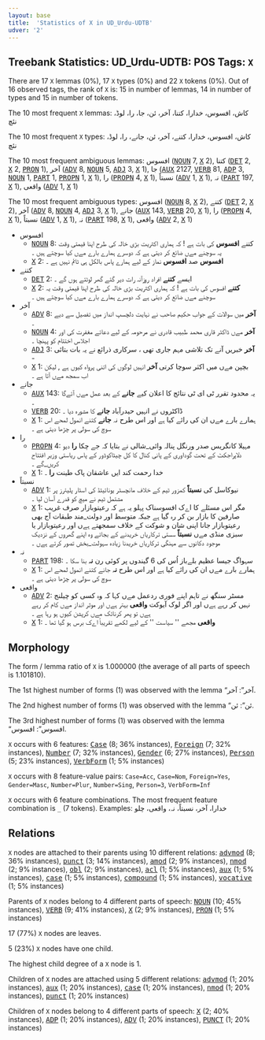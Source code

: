 ```yaml
---
layout: base
title:  'Statistics of X in UD_Urdu-UDTB'
udver: '2'
---
```


## Treebank Statistics: UD_Urdu-UDTB: POS Tags: `X`

There are 17 `X` lemmas (0%), 17 `X` types (0%) and 22 `X` tokens (0%).
Out of 16 observed tags, the rank of `X` is: 15 in number of lemmas, 14 in number of types and 15 in number of tokens.

The 10 most frequent `X` lemmas: کاش، افسوس، خدارا، کتنا، آخر، ئن، جا، را، لوڈ، نئچ

The 10 most frequent `X` types:  کاش، افسوس، خدارا، کتنے، آخر، ئن، جانے، را، لوڈ، نئچ

The 10 most frequent ambiguous lemmas: افسوس (<tt><a href="ur_udtb-pos-NOUN.html">NOUN</a></tt> 7, <tt><a href="ur_udtb-pos-X.html">X</a></tt> 2), کتنا (<tt><a href="ur_udtb-pos-DET.html">DET</a></tt> 2, <tt><a href="ur_udtb-pos-X.html">X</a></tt> 2, <tt><a href="ur_udtb-pos-PRON.html">PRON</a></tt> 1), آخر (<tt><a href="ur_udtb-pos-ADV.html">ADV</a></tt> 8, <tt><a href="ur_udtb-pos-NOUN.html">NOUN</a></tt> 5, <tt><a href="ur_udtb-pos-ADJ.html">ADJ</a></tt> 3, <tt><a href="ur_udtb-pos-X.html">X</a></tt> 1), جا (<tt><a href="ur_udtb-pos-AUX.html">AUX</a></tt> 2127, <tt><a href="ur_udtb-pos-VERB.html">VERB</a></tt> 81, <tt><a href="ur_udtb-pos-ADP.html">ADP</a></tt> 3, <tt><a href="ur_udtb-pos-NOUN.html">NOUN</a></tt> 1, <tt><a href="ur_udtb-pos-PART.html">PART</a></tt> 1, <tt><a href="ur_udtb-pos-PROPN.html">PROPN</a></tt> 1, <tt><a href="ur_udtb-pos-X.html">X</a></tt> 1), را (<tt><a href="ur_udtb-pos-PROPN.html">PROPN</a></tt> 4, <tt><a href="ur_udtb-pos-X.html">X</a></tt> 1), نسبتاً (<tt><a href="ur_udtb-pos-ADV.html">ADV</a></tt> 1, <tt><a href="ur_udtb-pos-X.html">X</a></tt> 1), نہ (<tt><a href="ur_udtb-pos-PART.html">PART</a></tt> 197, <tt><a href="ur_udtb-pos-X.html">X</a></tt> 1), واقعی (<tt><a href="ur_udtb-pos-ADV.html">ADV</a></tt> 1, <tt><a href="ur_udtb-pos-X.html">X</a></tt> 1)

The 10 most frequent ambiguous types:  افسوس (<tt><a href="ur_udtb-pos-NOUN.html">NOUN</a></tt> 8, <tt><a href="ur_udtb-pos-X.html">X</a></tt> 2), کتنے (<tt><a href="ur_udtb-pos-DET.html">DET</a></tt> 2, <tt><a href="ur_udtb-pos-X.html">X</a></tt> 2), آخر (<tt><a href="ur_udtb-pos-ADV.html">ADV</a></tt> 8, <tt><a href="ur_udtb-pos-NOUN.html">NOUN</a></tt> 4, <tt><a href="ur_udtb-pos-ADJ.html">ADJ</a></tt> 3, <tt><a href="ur_udtb-pos-X.html">X</a></tt> 1), جانے (<tt><a href="ur_udtb-pos-AUX.html">AUX</a></tt> 143, <tt><a href="ur_udtb-pos-VERB.html">VERB</a></tt> 20, <tt><a href="ur_udtb-pos-X.html">X</a></tt> 1), را (<tt><a href="ur_udtb-pos-PROPN.html">PROPN</a></tt> 4, <tt><a href="ur_udtb-pos-X.html">X</a></tt> 1), نسبتاً (<tt><a href="ur_udtb-pos-ADV.html">ADV</a></tt> 1, <tt><a href="ur_udtb-pos-X.html">X</a></tt> 1), نہ (<tt><a href="ur_udtb-pos-PART.html">PART</a></tt> 198, <tt><a href="ur_udtb-pos-X.html">X</a></tt> 1), واقعی (<tt><a href="ur_udtb-pos-ADV.html">ADV</a></tt> 2, <tt><a href="ur_udtb-pos-X.html">X</a></tt> 1)


* افسوس
  * <tt><a href="ur_udtb-pos-NOUN.html">NOUN</a></tt> 8: کتنے <b>افسوس</b> کی بات ہے ! کہ ہماری اکثریت بڑی خالہ کی طرح اپنا قیمتی وقت یہ سوچنے مےں ضائع کر دیتی ہے کہ دوسرے ہمارے بارے مےں کیا سوچتے ہیں ۔
  * <tt><a href="ur_udtb-pos-X.html">X</a></tt> 2: <b>افسوس</b> صد <b>افسوس</b> نماز کے لیے ہمارے پاس بالکل ہی ٹائم نہیں ہے ۔
* کتنے
  * <tt><a href="ur_udtb-pos-DET.html">DET</a></tt> 2: ایسے <b>کتنے</b> افراد روزآنہ رات دیر گئے گھر لوٹتے ہوں گے ۔
  * <tt><a href="ur_udtb-pos-X.html">X</a></tt> 2: <b>کتنے</b> افسوس کی بات ہے ! کہ ہماری اکثریت بڑی خالہ کی طرح اپنا قیمتی وقت یہ سوچنے مےں ضائع کر دیتی ہے کہ دوسرے ہمارے بارے مےں کیا سوچتے ہیں ۔
* آخر
  * <tt><a href="ur_udtb-pos-ADV.html">ADV</a></tt> 8: <b>آخر</b> میں سوالات کے جواب حکیم صاحب نے نہایت دلچسپ انداز میں تفصیل سے دیے ۔
  * <tt><a href="ur_udtb-pos-NOUN.html">NOUN</a></tt> 4: <b>آخر</b> مےں ڈاکٹر قاری محمد طبیب قادری نے مرحومہ کے لیے دعائے مغفرت کی اور اجلاس اختتام کو پہنچا ۔
  * <tt><a href="ur_udtb-pos-ADJ.html">ADJ</a></tt> 3: <b>آخر</b> خبریں آنے تک تلاشی مہم جاری تھی ، سرکاری ذرائع نے یہ بات بتائی -
  * <tt><a href="ur_udtb-pos-X.html">X</a></tt> 1: بچپن مےں میں اکثر سوچا کرتی <b>آخر</b> انہیں لوگوں کی اتنی پرواہ کیوں ہے , لیکن اب سمجھ مےں آتا ہے ۔
* جانے
  * <tt><a href="ur_udtb-pos-AUX.html">AUX</a></tt> 143: یہ محدود تقرر ٹی ای ٹی نتائج کا اعلان کیے <b>جانے</b> کے بعد عمل مےں آئےگا ۔
  * <tt><a href="ur_udtb-pos-VERB.html">VERB</a></tt> 20: ڈاکٹروں نے انہیں حیدرآباد <b>جانے</b> کا مشورہ دیا ۔
  * <tt><a href="ur_udtb-pos-X.html">X</a></tt> 1: ہمارے بارے مےں ان کی رائے کیا ہے اور اس طرح نہ <b>جانے</b> کتنے انمول لمحے اس سوچ کی سولی پر چڑھا دیتی ہے ۔
* را
  * <tt><a href="ur_udtb-pos-PROPN.html">PROPN</a></tt> 4: مہیلا کانگریس صدر ورنگل پنالہ وائی_شالی نے بتایا کہ جے چکا <b>را</b> دیو دلاپراجکٹ کے تحت گوداوری کے پانی کنال کا کل چیٹاکوڈور کے پاس ریاستی وزیر افتتاح کریں_گے ۔
  * <tt><a href="ur_udtb-pos-X.html">X</a></tt> 1: خدا رحمت کند ایں عاشقان پاک طینت <b>را</b> ۔
* نسبتاً
  * <tt><a href="ur_udtb-pos-ADV.html">ADV</a></tt> 1: نیوکاسل کی <b>نسبتاً</b> کمزور ٹیم کے خلاف مانچسٹر یونائیٹڈ کی اسٹار پلیئرز پر مشتمل ٹیم نے میچ کو قدرے آسان لیا ۔
  * <tt><a href="ur_udtb-pos-X.html">X</a></tt> 1: مگر اس مسئلے کا اےک افسوسناک پہلو یہ ہے کہ رعیتوبازار صرف غریب صارفین کا بازار بن کر رہ گیا ہے جبکہ متوسط اور دولت_مند طبقات آج بھی رعیتوبازار جانا اپنی شان و شوکت کے خلاف سمجھتے ہےں اور رعیتوبازار یا سبزی منڈی مےں <b>نسبتاً</b> سستی ترکاریاں خریدنے کے بجائے وہ اپنے گھروں کے نزدیک موجود دکانوں سے مہنگی ترکاریاں خریدنا زیادہ سہولت_بخش تصور کرتے ہےں ۔
* نہ
  * <tt><a href="ur_udtb-pos-PART.html">PART</a></tt> 198: سہواگ جیسا عظیم بلےباز اُس کی 6 گیندوں پر کوئی رن <b>نہ</b> بنا سکا ۔
  * <tt><a href="ur_udtb-pos-X.html">X</a></tt> 1: ہمارے بارے مےں ان کی رائے کیا ہے اور اس طرح <b>نہ</b> جانے کتنے انمول لمحے اس سوچ کی سولی پر چڑھا دیتی ہے ۔
* واقعی
  * <tt><a href="ur_udtb-pos-ADV.html">ADV</a></tt> 2: مسٹر سنگھ نے تاہم اپنے فوری ردعمل مےں کہا کہ وہ کسی کو چیلنج نہیں کر رہے ہےں اور اگر لوک آیوکت <b>واقعی</b> بہتر ہےں اور موثر انداز مےں کام کر رہے ہےں تو پھر کرناٹک مےں کرپشن کیوں ہو رہا ہے ۔
  * <tt><a href="ur_udtb-pos-X.html">X</a></tt> 1: <b>واقعی</b> مجھے '' سیاست '' کے لیے لکھے تقریباً اےک برس ہو گیا تھا ۔

## Morphology

The form / lemma ratio of `X` is 1.000000 (the average of all parts of speech is 1.101810).

The 1st highest number of forms (1) was observed with the lemma “آخر”: آخر.

The 2nd highest number of forms (1) was observed with the lemma “ئن”: ئن.

The 3rd highest number of forms (1) was observed with the lemma “افسوس”: افسوس.

`X` occurs with 6 features: <tt><a href="ur_udtb-feat-Case.html">Case</a></tt> (8; 36% instances), <tt><a href="ur_udtb-feat-Foreign.html">Foreign</a></tt> (7; 32% instances), <tt><a href="ur_udtb-feat-Number.html">Number</a></tt> (7; 32% instances), <tt><a href="ur_udtb-feat-Gender.html">Gender</a></tt> (6; 27% instances), <tt><a href="ur_udtb-feat-Person.html">Person</a></tt> (5; 23% instances), <tt><a href="ur_udtb-feat-VerbForm.html">VerbForm</a></tt> (1; 5% instances)

`X` occurs with 8 feature-value pairs: `Case=Acc`, `Case=Nom`, `Foreign=Yes`, `Gender=Masc`, `Number=Plur`, `Number=Sing`, `Person=3`, `VerbForm=Inf`

`X` occurs with 6 feature combinations.
The most frequent feature combination is `_` (7 tokens).
Examples: خدارا، آخر، نسبتاً، نہ، واقعی، چلو


## Relations

`X` nodes are attached to their parents using 10 different relations: <tt><a href="ur_udtb-dep-advmod.html">advmod</a></tt> (8; 36% instances), <tt><a href="ur_udtb-dep-punct.html">punct</a></tt> (3; 14% instances), <tt><a href="ur_udtb-dep-amod.html">amod</a></tt> (2; 9% instances), <tt><a href="ur_udtb-dep-nmod.html">nmod</a></tt> (2; 9% instances), <tt><a href="ur_udtb-dep-obl.html">obl</a></tt> (2; 9% instances), <tt><a href="ur_udtb-dep-acl.html">acl</a></tt> (1; 5% instances), <tt><a href="ur_udtb-dep-aux.html">aux</a></tt> (1; 5% instances), <tt><a href="ur_udtb-dep-case.html">case</a></tt> (1; 5% instances), <tt><a href="ur_udtb-dep-compound.html">compound</a></tt> (1; 5% instances), <tt><a href="ur_udtb-dep-vocative.html">vocative</a></tt> (1; 5% instances)

Parents of `X` nodes belong to 4 different parts of speech: <tt><a href="ur_udtb-pos-NOUN.html">NOUN</a></tt> (10; 45% instances), <tt><a href="ur_udtb-pos-VERB.html">VERB</a></tt> (9; 41% instances), <tt><a href="ur_udtb-pos-X.html">X</a></tt> (2; 9% instances), <tt><a href="ur_udtb-pos-PRON.html">PRON</a></tt> (1; 5% instances)

17 (77%) `X` nodes are leaves.

5 (23%) `X` nodes have one child.

The highest child degree of a `X` node is 1.

Children of `X` nodes are attached using 5 different relations: <tt><a href="ur_udtb-dep-advmod.html">advmod</a></tt> (1; 20% instances), <tt><a href="ur_udtb-dep-aux.html">aux</a></tt> (1; 20% instances), <tt><a href="ur_udtb-dep-case.html">case</a></tt> (1; 20% instances), <tt><a href="ur_udtb-dep-nmod.html">nmod</a></tt> (1; 20% instances), <tt><a href="ur_udtb-dep-punct.html">punct</a></tt> (1; 20% instances)

Children of `X` nodes belong to 4 different parts of speech: <tt><a href="ur_udtb-pos-X.html">X</a></tt> (2; 40% instances), <tt><a href="ur_udtb-pos-ADP.html">ADP</a></tt> (1; 20% instances), <tt><a href="ur_udtb-pos-ADV.html">ADV</a></tt> (1; 20% instances), <tt><a href="ur_udtb-pos-PUNCT.html">PUNCT</a></tt> (1; 20% instances)

